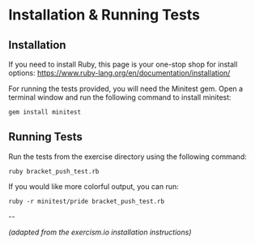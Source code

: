 # Installation & Running Tests

## Installation

If you need to install Ruby, this page is your one-stop shop for install options: https://www.ruby-lang.org/en/documentation/installation/

For running the tests provided, you will need the Minitest gem. Open a
terminal window and run the following command to install minitest:

    gem install minitest

## Running Tests

Run the tests from the exercise directory using the following command:

    ruby bracket_push_test.rb

If you would like more colorful output, you can run:

    ruby -r minitest/pride bracket_push_test.rb
    

--

_(adapted from the exercism.io installation instructions)_
